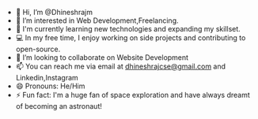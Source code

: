 - 👋 Hi, I’m @Dhineshrajm
- 👀 I’m interested in Web Development,Freelancing.
- 🌱 I'm currently learning new technologies and expanding my skillset.
- 💻 In my free time, I enjoy working on side projects and contributing to open-source.
- 💞️ I’m looking to collaborate on Website Development
- 📫 You can reach me via email at dhineshrajcse@gmail.com and Linkedin,Instagram
- 😄 Pronouns: He/Him
- ⚡ Fun fact: I'm a huge fan of space exploration and have always dreamt of becoming an astronaut!
